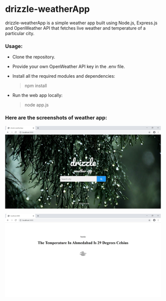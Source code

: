 # drizzle-weatherApp
drizzle-weatherApp is a simple weather app built using Node.js, Express.js and OpenWeather API that fetches live weather and temperature of a particular city.

### Usage:
-	Clone the repository.
-	Provide your own OpenWeather API key in the .env file.
-	Install all the required modules and dependencies:

    > npm install
-	Run the web app locally:

    > node app.js

### Here are the screenshots of weather app:

![alt text](https://github.com/parthbrahmaxatri/drizzle-weatherApp/blob/main/public/images/ss_1.jpg)

![alt text](https://github.com/parthbrahmaxatri/drizzle-weatherApp/blob/main/public/images/ss_2.jpg)
